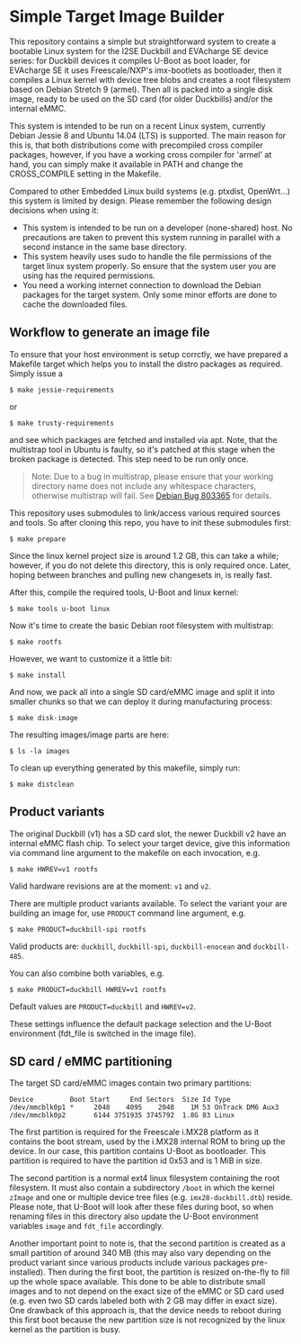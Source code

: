 Simple Target Image Builder
===========================

This repository contains a simple but straightforward system to create a bootable
Linux system for the I2SE Duckbill and EVAcharge SE device series: for Duckbill
devices it compiles U-Boot as boot loader, for EVAcharge SE it uses Freescale/NXP's
imx-bootlets as bootloader, then it compiles a Linux kernel with device tree blobs
and creates a root filesystem based on Debian Stretch 9 (armel).
Then all is packed into a single disk image, ready to be used on the SD card
(for older Duckbills) and/or the internal eMMC.

This system is intended to be run on a recent Linux system, currently Debian Jessie 8
and Ubuntu 14.04 (LTS) is supported. The main reason for this is, that both distributions
come with precompiled cross compiler packages, however, if you have a working
cross compiler for 'armel' at hand, you can simply make it available in PATH and
change the CROSS_COMPILE setting in the Makefile.

Compared to other Embedded Linux build systems (e.g. ptxdist, OpenWrt...) this
system is limited by design. Please remember the following design decisions
when using it:
* This system is intended to be run on a developer (none-shared) host.
  No precautions are taken to prevent this system running in parallel with
  a second instance in the same base directory.
* This system heavily uses sudo to handle the file permissions of the target
  linux system properly. So ensure that the system user you are using has
  the required permissions.
* You need a working internet connection to download the Debian packages for the
  target system. Only some minor efforts are done to cache the downloaded files.


Workflow to generate an image file
----------------------------------

To ensure that your host environment is setup corrctly, we have prepared a Makefile target
which helps you to install the distro packages as required. Simply issue a

```
$ make jessie-requirements
```

or

```
$ make trusty-requirements
```

and see which packages are fetched and installed via apt. Note, that the multistrap tool
in Ubuntu is faulty, so it's patched at this stage when the broken package is detected.
This step need to be run only once.

> Note:
> Due to a bug in multistrap, please ensure that your working directory name does not include any
> whitespace characters, otherwise multistrap will fail.
> See [Debian Bug 803365](http://bugs.debian.org/cgi-bin/bugreport.cgi?bug=803365) for details.

This repository uses submodules to link/access various required sources and tools. So
after cloning this repo, you have to init these submodules first:

```
$ make prepare
```

Since the linux kernel project size is around 1.2 GB, this can take a while; however, if you
do not delete this directory, this is only required once. Later, hoping between branches and
pulling new changesets in, is really fast.

After this, compile the required tools, U-Boot and linux kernel:

```
$ make tools u-boot linux
```

Now it's time to create the basic Debian root filesystem with multistrap:

```
$ make rootfs
```

However, we want to customize it a little bit:

```
$ make install
```

And now, we pack all into a single SD card/eMMC image and split it into smaller chunks
so that we can deploy it during manufacturing process:

```
$ make disk-image
```

The resulting images/image parts are here:

```
$ ls -la images
```

To clean up everything generated by this makefile, simply run:

```
$ make distclean
```


Product variants
----------------

The original Duckbill (v1) has a SD card slot, the newer Duckbill v2 have an internal
eMMC flash chip. To select your target device, give this information via command line
argument to the makefile on each invocation, e.g.

```
$ make HWREV=v1 rootfs
```

Valid hardware revisions are at the moment: `v1` and `v2`.

There are multiple product variants available. To select the variant your are building
an image for, use `PRODUCT` command line argument, e.g.

```
$ make PRODUCT=duckbill-spi rootfs
```

Valid products are: `duckbill`, `duckbill-spi`, `duckbill-enocean` and `duckbill-485`.

You can also combine both variables, e.g.

```
$ make PRODUCT=duckbill HWREV=v1 rootfs
```

Default values are `PRODUCT=duckbill` and `HWREV=v2`.

These settings influence the default package selection and the U-Boot environment
(fdt_file is switched in the image file).


SD card / eMMC partitioning
---------------------------

The target SD card/eMMC images contain two primary partitions:

```
Device         Boot Start     End Sectors  Size Id Type
/dev/mmcblk0p1 *     2048    4095    2048    1M 53 OnTrack DM6 Aux3
/dev/mmcblk0p2       6144 3751935 3745792  1.8G 83 Linux
```

The first partition is required for the Freescale i.MX28 platform as it contains the boot stream,
used by the i.MX28 internal ROM to bring up the device. In our case, this partition contains
U-Boot as bootloader. This partition is required to have the partition id 0x53 and is 1 MiB in size.

The second partition is a normal ext4 linux filesystem containing the root filesystem. It must also
contain a subdirectory `/boot` in which the kernel `zImage` and one or multiple device tree files
(e.g. `imx28-duckbill.dtb`) reside. Please note, that U-Boot will look after these files during boot,
so when renaming files in this directory also update the U-Boot environment variables `image` and
`fdt_file` accordingly.

Another important point to note is, that the second partition is created as a small partition
of around 340 MB (this may also vary depending on the product variant since various products
include various packages pre-installed). Then during the first boot, the partition is resized
on-the-fly to fill up the whole space available. This done to be able to distribute small images
and to not depend on the exact size of the eMMC or SD card used (e.g. even two SD cards labeled
both with 2 GB may differ in exact size). One drawback of this approach is, that the device
needs to reboot during this first boot because the new partition size is not recognized by
the linux kernel as the partition is busy.
